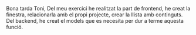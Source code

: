 Bona tarda Toni, Del meu exercici he realitzat la part de frontend, he creat la finestra, relacionarla amb el propi projecte, crear la llista amb continguts. Del backend, he creat el models que es necesita per dur a terme aquesta funció.